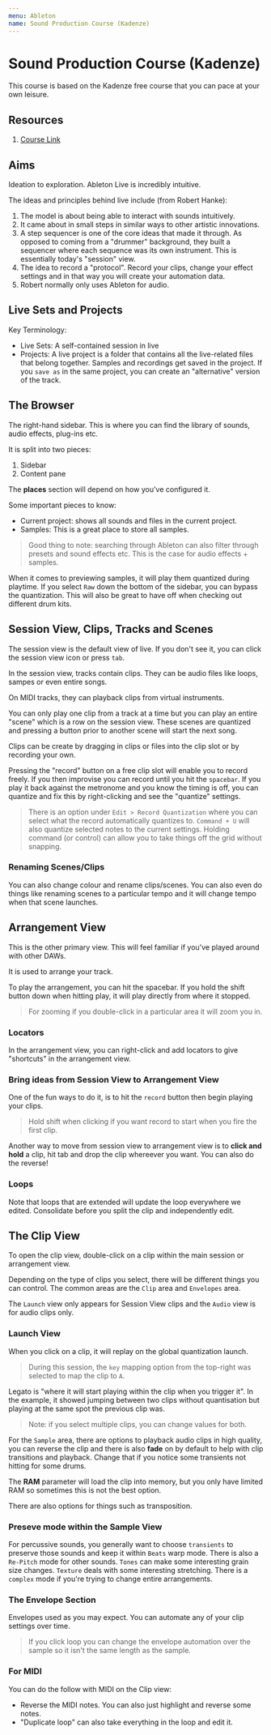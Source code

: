 ```yaml
---
menu: Ableton
name: Sound Production Course (Kadenze)
---
```


# Sound Production Course (Kadenze)

This course is based on the Kadenze free course that you can pace at your own leisure.

## Resources

1. [Course Link](https://www.kadenze.com/courses/sound-production-in-ableton-live-for-musicians-and-artists-v/sessions/introduction-to-ableton-live)

## Aims

Ideation to exploration. Ableton Live is incredibly intuitive.

The ideas and principles behind live include (from Robert Hanke):

1. The model is about being able to interact with sounds intuitively.
2. It came about in small steps in similar ways to other artistic innovations.
3. A step sequencer is one of the core ideas that made it through. As opposed to coming from a "drummer" background, they built a sequencer where each sequence was its own instrument. This is essentially today's "session" view.
4. The idea to record a "protocol". Record your clips, change your effect settings and in that way you will create your automation data.
5. Robert normally only uses Ableton for audio.

## Live Sets and Projects

Key Terminology:

- Live Sets: A self-contained session in live
- Projects: A live project is a folder that contains all the live-related files that belong together. Samples and recordings get saved in the project. If you `save as` in the same project, you can create an "alternative" version of the track.

## The Browser

The right-hand sidebar. This is where you can find the library of sounds, audio effects, plug-ins etc.

It is split into two pieces:

1. Sidebar
2. Content pane

The **places** section will depend on how you've configured it.

Some important pieces to know:

- Current project: shows all sounds and files in the current project.
- Samples: This is a great place to store all samples.

> Good thing to note: searching through Ableton can also filter through presets and sound effects etc. This is the case for audio effects + samples.

When it comes to previewing samples, it will play them quantized during playtime. If you select `Raw` down the bottom of the sidebar, you can bypass the quantization. This will also be great to have off when checking out different drum kits.

## Session View, Clips, Tracks and Scenes

The session view is the default view of live. If you don't see it, you can click the session view icon or press `tab`.

In the session view, tracks contain clips. They can be audio files like loops, sampes or even entire songs.

On MIDI tracks, they can playback clips from virtual instruments.

You can only play one clip from a track at a time but you can play an entire "scene" which is a row on the session view. These scenes are quantized and pressing a button prior to another scene will start the next song.

Clips can be create by dragging in clips or files into the clip slot or by recording your own.

Pressing the "record" button on a free clip slot will enable you to record freely. If you then improvise you can record until you hit the `spacebar`. If you play it back against the metronome and you know the timing is off, you can quantize and fix this by right-clicking and see the "quantize" settings.

> There is an option under `Edit > Record Quantization` where you can select what the record automatically quantizes to. `Command + U` will also quantize selected notes to the current settings. Holding command (or control) can allow you to take things off the grid without snapping.

### Renaming Scenes/Clips

You can also change colour and rename clips/scenes. You can also even do things like renaming scenes to a particular tempo and it will change tempo when that scene launches.

## Arrangement View

This is the other primary view. This will feel familiar if you've played around with other DAWs.

It is used to arrange your track.

To play the arrangement, you can hit the spacebar. If you hold the shift button down when hitting play, it will play directly from where it stopped.

> For zooming if you double-click in a particular area it will zoom you in.

### Locators

In the arrangement view, you can right-click and add locators to give "shortcuts" in the arrangement view.

### Bring ideas from Session View to Arrangement View

One of the fun ways to do it, is to hit the `record` button then begin playing your clips.

> Hold shift when clicking if you want record to start when you fire the first clip.

Another way to move from session view to arrangement view is to **click and hold** a clip, hit tab and drop the clip whereever you want. You can also do the reverse!

### Loops

Note that loops that are extended will update the loop everywhere we edited. Consolidate before you split the clip and independently edit.

## The Clip View

To open the clip view, double-click on a clip within the main session or arrangement view.

Depending on the type of clips you select, there will be different things you can control. The common areas are the `Clip` area and `Envelopes` area.

The `Launch` view only appears for Session View clips and the `Audio` view is for audio clips only.

### Launch View

When you click on a clip, it will replay on the global quantization launch.

> During this session, the `key` mapping option from the top-right was selected to map the clip to `A`.

Legato is "where it will start playing within the clip when you trigger it". In the example, it showed jumping between two clips without quantisation but playing at the same spot the previous clip was.

> Note: if you select multiple clips, you can change values for both.

For the `Sample` area, there are options to playback audio clips in high quality, you can reverse the clip and there is also **fade** on by default to help with clip transitions and playback. Change that if you notice some transients not hitting for some drums.

The **RAM** parameter will load the clip into memory, but you only have limited RAM so sometimes this is not the best option.

There are also options for things such as transposition.

### Preseve mode within the Sample View

For percussive sounds, you generally want to choose `transients` to preserve those sounds and keep it within `Beats` warp mode. There is also a `Re-Pitch` mode for other sounds. `Tones` can make some interesting grain size changes. `Texture` deals with some interesting stretching. There is a `complex` mode if you're trying to change entire arrangements.

### The Envelope Section

Envelopes used as you may expect. You can automate any of your clip settings over time.

> If you click loop you can change the envelope automation over the sample so it isn't the same length as the sample.

### For MIDI

You can do the follow with MIDI on the Clip view:

- Reverse the MIDI notes. You can also just highlight and reverse some notes.
- "Duplicate loop" can also take everything in the loop and edit it.
